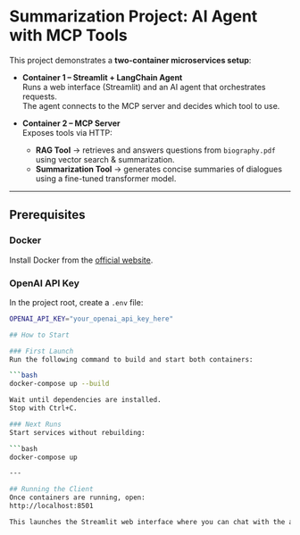 # Summarization Project: AI Agent with MCP Tools

This project demonstrates a **two-container microservices setup**:

- **Container 1 – Streamlit + LangChain Agent**  
  Runs a web interface (Streamlit) and an AI agent that orchestrates requests.  
  The agent connects to the MCP server and decides which tool to use.  

- **Container 2 – MCP Server**  
  Exposes tools via HTTP:  
  - **RAG Tool** → retrieves and answers questions from `biography.pdf` using vector search & summarization.  
  - **Summarization Tool** → generates concise summaries of dialogues using a fine-tuned transformer model.  

---

## Prerequisites

### Docker
Install Docker from the [official website](https://www.docker.com/).

### OpenAI API Key
In the project root, create a `.env` file:

```bash
OPENAI_API_KEY="your_openai_api_key_here"

## How to Start

### First Launch
Run the following command to build and start both containers:

```bash
docker-compose up --build

Wait until dependencies are installed.
Stop with Ctrl+C.

### Next Runs
Start services without rebuilding:

```bash
docker-compose up

---

## Running the Client
Once containers are running, open:
http://localhost:8501

This launches the Streamlit web interface where you can chat with the agent.